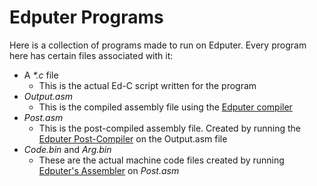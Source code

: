 # Edputer Programs

Here is a collection of programs made to run on Edputer. Every program here has certain files associated with it:

- A *\*.c* file
  - This is the actual Ed-C script written for the program
- *Output.asm*
  - This is the compiled assembly file using the [Edputer compiler](../Compiler/)
- *Post.asm*
  - This is the post-compiled assembly file. Created by running the [Edputer Post-Compiler](../Compiler/EdputerPostCompiler.py) on the Output.asm file
- *Code.bin* and *Arg.bin*
  - These are the actual machine code files created by running [Edputer's Assembler](../Assembler/) on *Post.asm*

